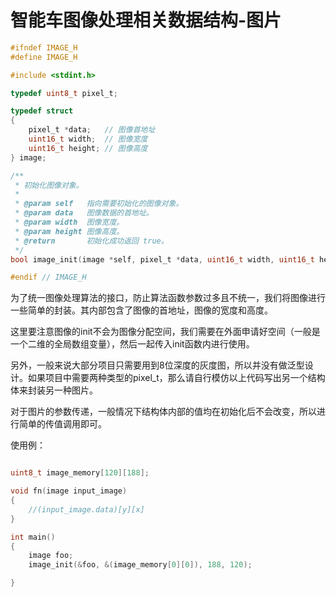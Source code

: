 # 智能车图像处理相关数据结构-图片

```c
#ifndef IMAGE_H
#define IMAGE_H

#include <stdint.h>

typedef uint8_t pixel_t;

typedef struct
{
    pixel_t *data;   // 图像首地址
    uint16_t width;  // 图像宽度
    uint16_t height; // 图像高度
} image;

/**
 * 初始化图像对象。
 *
 * @param self   指向需要初始化的图像对象。
 * @param data   图像数据的首地址。
 * @param width  图像宽度。
 * @param height 图像高度。
 * @return       初始化成功返回 true。
 */
bool image_init(image *self, pixel_t *data, uint16_t width, uint16_t height);

#endif // IMAGE_H
```

为了统一图像处理算法的接口，防止算法函数参数过多且不统一，我们将图像进行一些简单的封装。其内部包含了图像的首地址，图像的宽度和高度。  

这里要注意图像的init不会为图像分配空间，我们需要在外面申请好空间（一般是一个二维的全局数组变量），然后一起传入init函数内进行使用。  

另外，一般来说大部分项目只需要用到8位深度的灰度图，所以并没有做泛型设计。如果项目中需要两种类型的pixel_t，那么请自行模仿以上代码写出另一个结构体来封装另一种图片。  

对于图片的参数传递，一般情况下结构体内部的值均在初始化后不会改变，所以进行简单的传值调用即可。

使用例：

```c

uint8_t image_memory[120][188];

void fn(image input_image) 
{
    //(input_image.data)[y][x]
}

int main() 
{
    image foo;
    image_init(&foo, &(image_memory[0][0]), 188, 120);

}

```